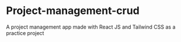 # Project-management-crud
A project management app made with React JS and Tailwind CSS as a practice project
